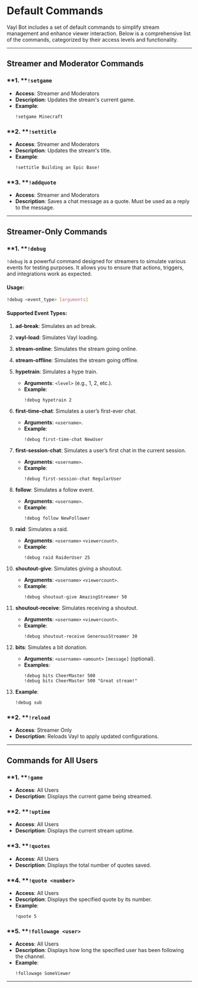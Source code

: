 # **Default Commands**

Vayl Bot includes a set of default commands to simplify stream management and enhance viewer interaction. Below is a comprehensive list of the commands, categorized by their access levels and functionality.

---

## **Streamer and Moderator Commands**

### \*\*1. \*\***`!setgame`**

- **Access**: Streamer and Moderators
- **Description**: Updates the stream's current game.
- **Example**:
  ```
  !setgame Minecraft
  ```

### \*\*2. \*\***`!settitle`**

- **Access**: Streamer and Moderators
- **Description**: Updates the stream's title.
- **Example**:
  ```
  !settitle Building an Epic Base!
  ```

### \*\*3. \*\***`!addquote`**

- **Access**: Streamer and Moderators
- **Description**: Saves a chat message as a quote. Must be used as a reply to the message.

---

## **Streamer-Only Commands**

### \*\*1. \*\***`!debug`**

`!debug` is a powerful command designed for streamers to simulate various events for testing purposes. It allows you to ensure that actions, triggers, and integrations work as expected.

#### **Usage**:

```bash
!debug <event_type> [arguments]
```

#### **Supported Event Types**:

1. **ad-break**: Simulates an ad break.


2. **vayl-load**: Simulates Vayl loading.


3. **stream-online**: Simulates the stream going online.


4. **stream-offline**: Simulates the stream going offline.


5. **hypetrain**: Simulates a hype train.

   - **Arguments**: `<level>` (e.g., 1, 2, etc.).
   - **Example**:
     ```
     !debug hypetrain 2
     ```

6. **first-time-chat**: Simulates a user’s first-ever chat.

   - **Arguments**: `<username>`.
   - **Example**:
     ```
     !debug first-time-chat NewUser
     ```

7. **first-session-chat**: Simulates a user’s first chat in the current session.

   - **Arguments**: `<username>`.
   - **Example**:
     ```
     !debug first-session-chat RegularUser
     ```

8. **follow**: Simulates a follow event.

   - **Arguments**: `<username>`.
   - **Example**:
     ```
     !debug follow NewFollower
     ```

9. **raid**: Simulates a raid.

   - **Arguments**: `<username>` `<viewercount>`.
   - **Example**:
     ```
     !debug raid RaiderUser 25
     ```

10. **shoutout-give**: Simulates giving a shoutout.

    - **Arguments**: `<username>` `<viewercount>`.
    - **Example**:
      ```
      !debug shoutout-give AmazingStreamer 50
      ```

11. **shoutout-receive**: Simulates receiving a shoutout.

    - **Arguments**: `<username>` `<viewercount>`.
    - **Example**:
      ```
      !debug shoutout-receive GenerousStreamer 30
      ```

12. **bits**: Simulates a bit donation.

    - **Arguments**: `<username>` `<amount>` `[message]` (optional).
    - **Examples**:
      ```
      !debug bits CheerMaster 500
      !debug bits CheerMaster 500 "Great stream!"
      ```

13. **Example**:

    ```
    !debug sub
    ```

### \*\*2. \*\***`!reload`**

- **Access**: Streamer Only
- **Description**: Reloads Vayl to apply updated configurations.

---

## **Commands for All Users**

### \*\*1. \*\***`!game`**

- **Access**: All Users
- **Description**: Displays the current game being streamed.

### \*\*2. \*\***`!uptime`**

- **Access**: All Users
- **Description**: Displays the current stream uptime.

### \*\*3. \*\***`!quotes`**

- **Access**: All Users
- **Description**: Displays the total number of quotes saved.

### \*\*4. \*\***`!quote <number>`**

- **Access**: All Users
- **Description**: Displays the specified quote by its number.
- **Example**:
  ```
  !quote 5
  ```

### \*\*5. \*\***`!followage <user>`**

- **Access**: All Users
- **Description**: Displays how long the specified user has been following the channel.
- **Example**:
  ```
  !followage SomeViewer
  ```

---
